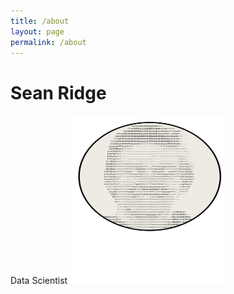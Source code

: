 ```yaml
---
title: /about
layout: page
permalink: /about
---
```

# Sean Ridge
Data Scientist
<img src="/assets/avatar.svg" alt="image" width="250" height="270" />
